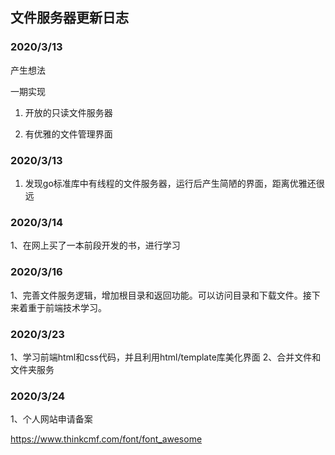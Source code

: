## 文件服务器更新日志

### 2020/3/13

产生想法

一期实现

1. 开放的只读文件服务器

2. 有优雅的文件管理界面

### 2020/3/13

1. 发现go标准库中有线程的文件服务器，运行后产生简陋的界面，距离优雅还很远

### 2020/3/14

1、在网上买了一本前段开发的书，进行学习

### 2020/3/16

1、完善文件服务逻辑，增加根目录和返回功能。可以访问目录和下载文件。接下来着重于前端技术学习。

### 2020/3/23

1、学习前端html和css代码，并且利用html/template库美化界面
2、合并文件和文件夹服务

### 2020/3/24

1、个人网站申请备案

https://www.thinkcmf.com/font/font_awesome